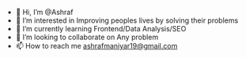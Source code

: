 - 👋 Hi, I’m @Ashraf
- 👀 I’m interested in Improving peoples lives by solving their problems 
- 🌱 I’m currently learning Frontend/Data Analysis/SEO
- 💞️ I’m looking to collaborate on Any problem
- 📫 How to reach me ashrafmaniyar19@gmail.com

<!---
Ashraflol/Ashraflol is a ✨ special ✨ repository because its `README.md` (this file) appears on your GitHub profile.
You can click the Preview link to take a look at your changes.
--->
